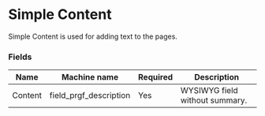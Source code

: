 # Simple Content
Simple Content is used for adding text to the pages.

### Fields
| Name  | Machine name | Required | Description |
| ------------- | ------------- | ------------- | ------------- |
| Content | field\_prgf_description | Yes | WYSIWYG field without summary. |
